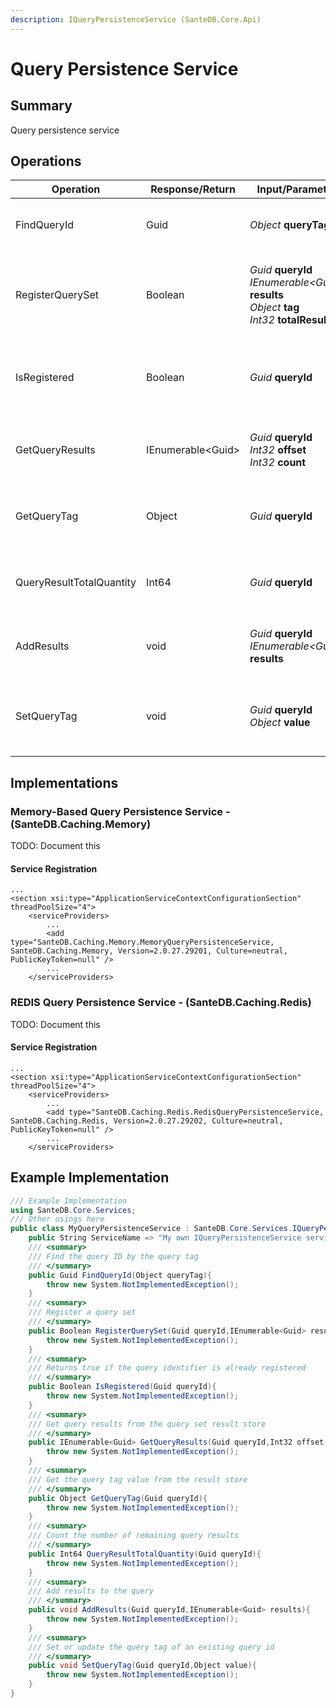 ```yaml
---
description: IQueryPersistenceService (SanteDB.Core.Api)
---
```


# Query Persistence Service

## Summary

Query persistence service

## Operations

| Operation                | Response/Return    | Input/Parameter                                                                                                                                                                                   | Description                                                |
| ------------------------ | ------------------ | ------------------------------------------------------------------------------------------------------------------------------------------------------------------------------------------------- | ---------------------------------------------------------- |
| FindQueryId              | Guid               | _Object_ **queryTag**                                                                                                                                                                             | Find the query ID by the query tag                         |
| RegisterQuerySet         | Boolean            | <p><em>Guid</em> <strong>queryId</strong><br><em>IEnumerable&#x3C;Guid></em> <strong>results</strong><br><em>Object</em> <strong>tag</strong><br><em>Int32</em> <strong>totalResults</strong></p> | Register a query set                                       |
| IsRegistered             | Boolean            | _Guid_ **queryId**                                                                                                                                                                                | Returns true if the query identifier is already registered |
| GetQueryResults          | IEnumerable\<Guid> | <p><em>Guid</em> <strong>queryId</strong><br><em>Int32</em> <strong>offset</strong><br><em>Int32</em> <strong>count</strong></p>                                                                  | Get query results from the query set result store          |
| GetQueryTag              | Object             | _Guid_ **queryId**                                                                                                                                                                                | Get the query tag value from the result store              |
| QueryResultTotalQuantity | Int64              | _Guid_ **queryId**                                                                                                                                                                                | Count the number of remaining query results                |
| AddResults               | void               | <p><em>Guid</em> <strong>queryId</strong><br><em>IEnumerable&#x3C;Guid></em> <strong>results</strong></p>                                                                                         | Add results to the query                                   |
| SetQueryTag              | void               | <p><em>Guid</em> <strong>queryId</strong><br><em>Object</em> <strong>value</strong></p>                                                                                                           | Set or update the query tag of an existing query id        |

## Implementations

### Memory-Based Query Persistence Service - (SanteDB.Caching.Memory)

TODO: Document this

#### Service Registration

```markup
...
<section xsi:type="ApplicationServiceContextConfigurationSection" threadPoolSize="4">
    <serviceProviders>
        ...
        <add type="SanteDB.Caching.Memory.MemoryQueryPersistenceService, SanteDB.Caching.Memory, Version=2.0.27.29201, Culture=neutral, PublicKeyToken=null" />
        ...
    </serviceProviders>
```

### REDIS Query Persistence Service - (SanteDB.Caching.Redis)

TODO: Document this

#### Service Registration

```markup
...
<section xsi:type="ApplicationServiceContextConfigurationSection" threadPoolSize="4">
    <serviceProviders>
        ...
        <add type="SanteDB.Caching.Redis.RedisQueryPersistenceService, SanteDB.Caching.Redis, Version=2.0.27.29202, Culture=neutral, PublicKeyToken=null" />
        ...
    </serviceProviders>
```

## Example Implementation

```csharp
/// Example Implementation
using SanteDB.Core.Services;
/// Other usings here
public class MyQueryPersistenceService : SanteDB.Core.Services.IQueryPersistenceService { 
    public String ServiceName => "My own IQueryPersistenceService service";
    /// <summary>
    /// Find the query ID by the query tag
    /// </summary>
    public Guid FindQueryId(Object queryTag){
        throw new System.NotImplementedException();
    }
    /// <summary>
    /// Register a query set
    /// </summary>
    public Boolean RegisterQuerySet(Guid queryId,IEnumerable<Guid> results,Object tag,Int32 totalResults){
        throw new System.NotImplementedException();
    }
    /// <summary>
    /// Returns true if the query identifier is already registered
    /// </summary>
    public Boolean IsRegistered(Guid queryId){
        throw new System.NotImplementedException();
    }
    /// <summary>
    /// Get query results from the query set result store
    /// </summary>
    public IEnumerable<Guid> GetQueryResults(Guid queryId,Int32 offset,Int32 count){
        throw new System.NotImplementedException();
    }
    /// <summary>
    /// Get the query tag value from the result store
    /// </summary>
    public Object GetQueryTag(Guid queryId){
        throw new System.NotImplementedException();
    }
    /// <summary>
    /// Count the number of remaining query results
    /// </summary>
    public Int64 QueryResultTotalQuantity(Guid queryId){
        throw new System.NotImplementedException();
    }
    /// <summary>
    /// Add results to the query
    /// </summary>
    public void AddResults(Guid queryId,IEnumerable<Guid> results){
        throw new System.NotImplementedException();
    }
    /// <summary>
    /// Set or update the query tag of an existing query id
    /// </summary>
    public void SetQueryTag(Guid queryId,Object value){
        throw new System.NotImplementedException();
    }
}
```
